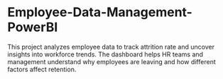 # Employee-Data-Management-PowerBI
This project analyzes employee data to track attrition rate and uncover insights into workforce trends. The dashboard helps HR teams and management understand why employees are leaving and how different factors affect retention.
